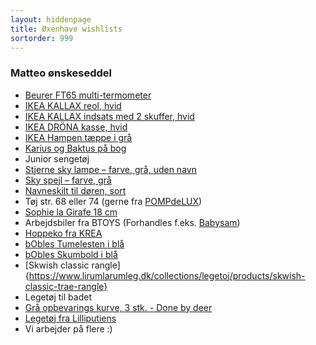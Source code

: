 ```yaml
---
layout: hiddenpage
title: Øxenhave wishlists
sortorder: 999
---
```


### Matteo ønskeseddel

- [Beurer FT65 multi-termometer](https://www.whiteaway.com/personlig-pleje/helbred/termometer/product/beurer-ft65-multi-termometer/)
- [IKEA KALLAX reol, hvid](http://www.ikea.com/dk/da/catalog/products/80275887/)
- [IKEA KALLAX indsats med 2 skuffer, hvid](http://www.ikea.com/dk/da/catalog/products/70286645/)
- [IKEA DRÖNA kasse, hvid](http://www.ikea.com/dk/da/catalog/products/40217955/)
- [IKEA Hampen tæppe i grå](http://www.ikea.com/dk/da/catalog/products/50313013/#/70313007)
- [Karius og Baktus på bog](http://www.bog-ide.dk/billedboeger/thorbjoern-egner/karius-og-baktus/p-133230/#!149333)
- Junior sengetøj
- [Stjerne sky lampe – farve, grå, uden navn](http://www.villavejen.com/shop/stjerne-sky-lampe-farve/)
- [Sky spejl – farve, grå](http://www.villavejen.com/shop/sky-spejl-til-boernevaerelset/)
- [Navneskilt til døren, sort](http://www.villavejen.com/shop/navneskilte/)
- Tøj str. 68 eller 74 (gerne fra [POMPdeLUX](https://www.pompdelux.com/da_DK/dreng?filter=on&size[]=62&size[]=68))
- [Sophie la Girafe 18 cm](https://www.matas.dk/sophie-la-girafe-18-cm)
- Arbejdsbiler fra BTOYS (Forhandles f.eks. [Babysam](http://www.babysam.dk/browseby/option/view/id/136))
- [Hoppeko fra KREA](https://shopping.coop.dk/vare/krea-hoppeko-inkl-pumpe-sort-sjovt-hoppedyr-til-traening-af-barnets-motorik-og-balance/5707152020102)
- [bObles Tumelesten i blå](http://www.babysam.dk/tumlesten-multi-blue)
- [bObles Skumbold i blå](http://www.babysam.dk/legetoj/bolde/skumbold-15-cm-bla)
- [Skwish classic rangle]{https://www.lirumlarumleg.dk/collections/legetoj/products/skwish-classic-trae-rangle}
- Legetøj til badet
- [Grå opbevarings kurve, 3 stk. - Done by deer](http://www.pixizoo.dk/gra-opbevarings-kurve-3-stk-done-by-deer)
- [Legetøj fra Lilliputiens](https://www.lirumlarumleg.dk/pages/search-results-page?q=LILLIPUTIENS)
- Vi arbejder på flere :)

<!--
### Sias ønskeseddel

- Puzzlespil (50+ brikker)
- [LEGO Disney Princess Palace Pets royalt slot](https://shopping.coop.dk/vare/disney-princess-palace-pets-royalt-slot-41142/5702015592284)
- [LEGO Disney Princess Elsas glitrende slot](https://shopping.coop.dk/vare/disney-princess-elsas-glitrende-slot-41062/5702015352437)
- [LEGO Disney Princess Anna og Kristoffers slædeeventyr](https://shopping.coop.dk/vare/disney-princess-anna-og-kristoffers-slaedeeventyr-41066/5702015591751)
- LEGO Friends (ikke pizzaria og supermarket)
- Bøjlestang til udklædning
- Prinsesseudklædningskjoler (5-6 år)
- Spejl til væggen (min. 100x50cm)
- [Navneskilt til døren, sort](http://www.villavejen.com/shop/navneskilte/)
- Tøj (str 116, støvede farver)
- Trolls (Blu-Ray)
- Løvernes Konge (Blu-Ray)
- Andet aldersvarende legetøj
- Barbie dukke ting og tilbehør og en dukke
- Brætspil 5-6 år
- Der var engang - for de små (ISBN: 9788700149786)
- Legehus...

### Familie ønskeseddel

- [Oral-B Genius 9000](https://www.whiteaway.com/personlig-pleje/skoenhed/tandpleje/eltandboerste/product/oral-b-genius-9000/)
- [HANSGROHE håndvaskarmatur Focus Krom](http://www.bauhaus.dk/vvs/badevaerelse/armaturer/hansgrohe-handvaskarmatur-focus-krom.html) eller lignende design
- Peugeot Peberkværn (choco træ 18 cm)
- [Stolehynde MOSELYNG 38x41x2,5cm sort](http://jysk.dk/indretning/stolehynder/stolehynde-moselyng-38x41x25cm-sort)
- [Uge plans tavle fra Bilka](https://www.bilka.dk/fritid/glastavler-og-whiteboards/naga-glastavle-magnetisk-80x60-maanedsplan/p/100061754)
- [MALM Kommode 6 skuffer, hvid](http://www.ikea.com/dk/da/catalog/products/10214557/)
- Sengetøj i bomuld (2x2 meter, lukning med lynlås og helst ensfarvet)

### Sørens ønskeseddel

- [Stærke magneter f.eks. typen Ludo](http://www.magnetz.dk/staerke-magneter-ludo-10-pak-i-farver-nova)
- 15" plastik hjulkapsler
- Boxershorts fra Jack&Jones (str. M)
- Vaskeskind
- [Jack&Jones Merino-uld, brun, str. M](http://www.jackjones.com/dk/da/jj/striktroejer/pullovers/merino-uld-pullover-12109976.html)
- LED Lysarmatur til garage [f.eks. Cristel LED 25W](http://www.bauhaus.dk/el-belysning/indendors-belysning/lysarmaturer/lysarmatur-cristel-led-25w-ritter-leuchten.html)
- Pæretræ (Sort: Conference)
- Kirsebærtræ (Sort: Stella eller Sunburst)
- **De alt for store**:
- Kamerataske (LOWEPRO DSLR VIDEO FASTPACK 150 AW)
- Nikon D500
- Nikon 70-200mm 2.8 VR2

### Nannas ønskeseddel

- Microplane rivejern
- Magretheskåle i farver (2L eller 3L)
- Bradepande (f.eks. Scanpan i 35x24 cm)
- [Trip Trap Skærebræt 33x21](https://skagerak.dk/da/shop/skaerebraet-33x21)
- Trip Trap - Årets nissepar 2016
- [Philips Foodprocessor, 650W](http://www.wupti.com/produkter/husholdning/koekkenmaskine/foodprocessor/philips-foodprocessor-650w)
- Familiebrætspil (det kunne være [Ordet fanger](http://www.bog-ide.dk/braetspil/til-hele-familien/ordet-fanger/p-332324/#!332324))
- Sølv øreringe (klassiske i form)
- Skechers Sport Str. 40 (sko)
- "Calendar Girl 3" af Audrey Carlan
- "Pigebørn" af Louisa M. Alcott
- "Selfies" af Jussi Adler
-->
